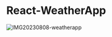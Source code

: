 # React-WeatherApp

![IMG20230808-weatherapp](https://github.com/shreyarora12/React-WeatherApp/assets/72164032/db9da586-4e08-49c5-8c4d-33da7058ab9b)
